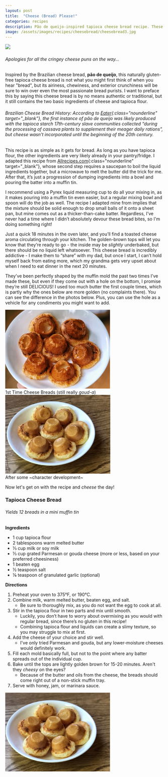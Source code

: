 ```yaml
---
layout: post
title:  "Cheese (Bread) Please!"
categories: recipes
description: Pão de queijo-inspired tapioca cheese bread recipe. These breads pair well with jam, honey, and tomato sauce!
image: /assets/images/recipes/cheesebread/cheesebread3.jpg
---
```

<div class="singleimagecontainer">
    <img src="{{ page.image }}" height="250px" class="image">
</div>

###### Apologies for all the cringey cheese puns on the way...

Inspired by the Brazilian cheese bread, **pão de queijo**, this naturally gluten-free tapioca cheese bread is not what you might first think of when you hear "bread", but its airiness, chewiness, and exterior crunchiness will be sure to win over even the most passionate bread purists. I want to preface this by saying this cheese bread is by no means authentic or traditional, but it still contains the two basic ingredients of cheese and tapioca flour. 

###### Brazilian Cheese Bread History: According to [Eater](https://www.eater.com/2016/8/8/12402578/pao-de-queijo-brazilian-cheese-bread-gluten-free){:class="nounderline" target="_blank"}, the first instance of pão de queijo was likely produced with the tapioca starch 17th-century slave communities collected “during the processing of cassava plants to supplement their meager daily rations”, but cheese wasn’t incorporated until the beginning of the 20th century. 

This recipe is as simple as it gets for bread. As long as you have tapioca flour, the other ingredients are very likely already in your pantry/fridge. I adapted this recipe from [Allrecipes.com](https://www.allrecipes.com/recipe/98554/brazilian-cheese-bread-pao-de-queijo/){:class="nounderline" target="_blank"}, whose second step requires a saucepan to boil the liquid ingredients together, but a microwave to melt the butter did the trick for me. After that, it’s just a progression of dumping ingredients into a bowl and pouring the batter into a muffin tin.

I recommend using a Pyrex liquid measuring cup to do all your mixing in, as it makes pouring into a muffin tin even easier, but a regular mixing bowl and spoon will do the job as well. The recipe I adapted mine from implies that the mixture should be solid enough to drop small balls of it onto a sheet pan, but mine comes out as a thicker-than-cake batter. Regardless, I’ve never had a time where I didn’t absolutely devour these bread bites, so I'm doing something right!

Just a quick 18 minutes in the oven later, and you’ll find a toasted cheese aroma circulating through your kitchen. The golden-brown tops will let you know that they’re ready to go - the inside may be *slightly* underbaked, but there should be no liquid left whatsoever. This cheese bread is incredibly addictive - I make them to “share” with my dad, but once I start, I can’t hold myself back from eating more, which my grandma gets very upset about when I need to eat dinner in the next 20 minutes.

They’ve been perfectly shaped by the muffin mold the past two times I’ve made these, but even if they come out with a hole on the bottom, I promise they’re still DELICIOUS! I used too much butter the first couple times, which is partly why the ones below are more golden (no complaints there). You can see the difference in the photos below. Plus, you can use the hole as a vehicle for any condiments you might want to add.

<div class="flex-container">
  <div class="flex-item">
        <img src="/assets/images/recipes/cheesebread/cheesebread4.JPG" height="250px" class="image">
        <div class="flexoverlay">1st Time Cheese Breads (still really <em>goud-a</em>)</div>
  </div>
  <div class="flex-item">
        <img src="/assets/images/recipes/cheesebread/cheesebread1.jpg" height="250px" class="image">
        <div class="flexoverlay">After some ~character development~</div>
  </div>
</div>

Now let's get on with the recipe and *cheese* the day!

### Tapioca Cheese Bread
###### Yields 12 breads in a mini muffin tin

**Ingredients**
* 1 cup tapioca flour
* 2 tablespoons warm melted butter
* ⅓ cup milk or soy milk
* ⅓ cup grated Parmesan or gouda cheese (more or less, based on your preferred cheesiness)
* 1 beaten egg
* ½ teaspoon salt
* ⅛ teaspoon of granulated garlic (optional)

**Directions**
1. Preheat your oven to 375°F, or 190°C.
1. Combine milk, warm melted butter, beaten egg, and salt. 
    * Be sure to thoroughly mix, as you do not want the egg to cook at all.
1. Stir in the tapioca flour in two parts and mix until smooth.
    * Luckily, you don’t have to worry about overmixing as you would with regular bread, since there’s no gluten in this recipe!
    * Combining tapioca flour and liquids can create a slimy texture, so you may struggle to mix at first.
1. Add the cheese of your choice and stir well.
    * I've only tried Parmesan and gouda, but any lower-moisture cheeses would definitely work.
1. Fill each mold basically full, but not to the point where any batter spreads out of the individual cup.
1. Bake until the tops are lightly golden brown for 15-20 minutes. Aren't they *cheesy* on the eyes?
    * Because of the butter and oils from the cheese, the breads should come right out of a non-stick muffin tray.
1. Serve with honey, jam, or marinara sauce.

<div class="singleimagecontainer">
    <img src="/assets/images/recipes/cheesebread/cheesebread2.jpg" height="250px" class="image">
</div>